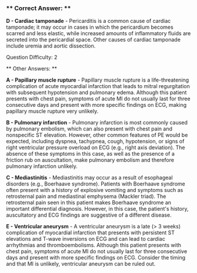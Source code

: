 ### ** Correct Answer: **

**D - Cardiac tamponade** - Pericarditis is a common cause of cardiac tamponade; it may occur in cases in which the pericardium becomes scarred and less elastic, while increased amounts of inflammatory fluids are secreted into the pericardial space. Other causes of cardiac tamponade include uremia and aortic dissection.

Question Difficulty: 2

** Other Answers: **

**A - Papillary muscle rupture** - Papillary muscle rupture is a life-threatening complication of acute myocardial infarction that leads to mitral regurgitation with subsequent hypotension and pulmonary edema. Although this patient presents with chest pain, symptoms of acute MI do not usually last for three consecutive days and present with more specific findings on ECG, making papillary muscle rupture very unlikely.

**B - Pulmonary infarction** - Pulmonary infarction is most commonly caused by pulmonary embolism, which can also present with chest pain and nonspecific ST elevation. However, other common features of PE would be expected, including dyspnea, tachypnea, cough, hypotension, or signs of right ventricular pressure overload on ECG (e.g., right axis deviation). The absence of these symptoms in this case, as well as the presence of a friction rub on auscultation, make pulmonary embolism and therefore pulmonary infarction unlikely.

**C - Mediastinitis** - Mediastinitis may occur as a result of esophageal disorders (e.g., Boerhaave syndrome). Patients with Boerhaave syndrome often present with a history of explosive vomiting and symptoms such as retrosternal pain and mediastinal emphysema (Mackler triad). The retrosternal pain seen in this patient makes Boerhaave syndrome an important differential diagnosis. However, in this case, the patient's history, auscultatory and ECG findings are suggestive of a different disease.

**E - Ventricular aneurysm** - A ventricular aneurysm is a late (> 3 weeks) complication of myocardial infarction that presents with persistent ST elevations and T-wave inversions on ECG and can lead to cardiac arrhythmias and thromboembolisms. Although this patient presents with chest pain, symptoms of acute MI do not usually last for three consecutive days and present with more specific findings on ECG. Consider the timing and that MI is unlikely, ventricular aneurysm can be ruled out.

